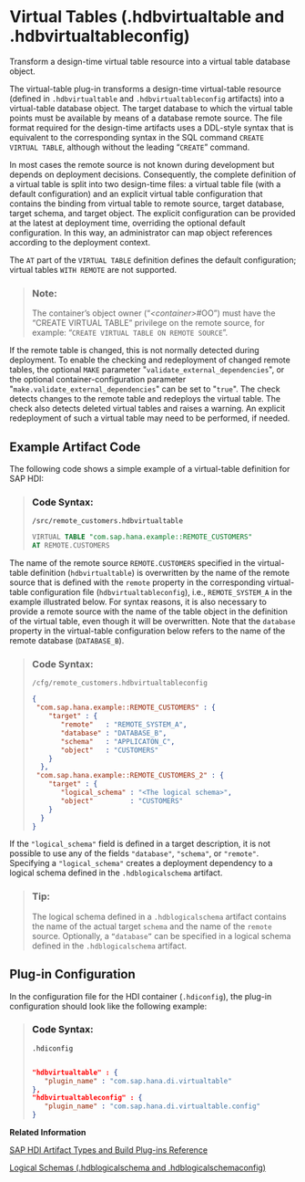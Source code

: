 <!-- loio08191144d5804c86af9395b110ac37be -->

# Virtual Tables \(.hdbvirtualtable and .hdbvirtualtableconfig\)

Transform a design-time virtual table resource into a virtual table database object.



The virtual-table plug-in transforms a design-time virtual-table resource \(defined in `.hdbvirtualtable` and `.hdbvirtualtableconfig` artifacts\) into a virtual-table database object. The target database to which the virtual table points must be available by means of a database remote source. The file format required for the design-time artifacts uses a DDL-style syntax that is equivalent to the corresponding syntax in the SQL command `CREATE VIRTUAL TABLE`, although without the leading “`CREATE`” command.

In most cases the remote source is not known during development but depends on deployment decisions. Consequently, the complete definition of a virtual table is split into two design-time files: a virtual table file \(with a default configuration\) and an explicit virtual table configuration that contains the binding from virtual table to remote source, target database, target schema, and target object. The explicit configuration can be provided at the latest at deployment time, overriding the optional default configuration. In this way, an administrator can map object references according to the deployment context.

The `AT` part of the `VIRTUAL TABLE` definition defines the default configuration; virtual tables `WITH REMOTE` are not supported.

> ### Note:  
> The container’s object owner \(“*<container\>*\#OO”\) must have the “CREATE VIRTUAL TABLE” privilege on the remote source, for example: “`CREATE VIRTUAL TABLE ON REMOTE SOURCE`”.

If the remote table is changed, this is not normally detected during deployment. To enable the checking and redeployment of changed remote tables, the optional `MAKE` parameter "`validate_external_dependencies`", or the optional container-configuration parameter "`make.validate_external_dependencies`" can be set to "`true`". The check detects changes to the remote table and redeploys the virtual table. The check also detects deleted virtual tables and raises a warning. An explicit redeployment of such a virtual table may need to be performed, if needed.



<a name="loio08191144d5804c86af9395b110ac37be__section_xln_r33_1hb"/>

## Example Artifact Code

The following code shows a simple example of a virtual-table definition for SAP HDI:

> ### Code Syntax:  
> `/src/remote_customers.hdbvirtualtable`
> 
> ```sql
> VIRTUAL TABLE "com.sap.hana.example::REMOTE_CUSTOMERS" 
> AT REMOTE.CUSTOMERS
> ```

The name of the remote source `REMOTE.CUSTOMERS` specified in the virtual-table definition \(`hdbvirtualtable`\) is overwritten by the name of the remote source that is defined with the `remote` property in the corresponding virtual-table configuration file \(`hdbvirtualtableconfig`\), i.e., `REMOTE_SYSTEM_A` in the example illustrated below. For syntax reasons, it is also necessary to provide a remote source with the name of the table object in the definition of the virtual table, even though it will be overwritten. Note that the `database` property in the virtual-table configuration below refers to the name of the remote database \(`DATABASE_B`\).

> ### Code Syntax:  
> `/cfg/remote_customers.hdbvirtualtableconfig`
> 
> ```json
> {
>  "com.sap.hana.example::REMOTE_CUSTOMERS" : {
>     "target" : { 
>        "remote"   : "REMOTE_SYSTEM_A",
>        "database" : "DATABASE_B", 
>        "schema"   : "APPLICATON_C", 
>        "object"   : "CUSTOMERS" 
>     }
>   },
>  "com.sap.hana.example::REMOTE_CUSTOMERS_2" : {
>     "target" : { 
>        "logical_schema" : "<The logical schema>",
>        "object"         : "CUSTOMERS" 
>     }
>   }
> }
> ```

If the `"logical_schema"` field is defined in a target description, it is not possible to use any of the fields `"database"`, `"schema"`, or `"remote"`. Specifying a `"logical_schema"` creates a deployment dependency to a logical schema defined in the `.hdblogicalschema` artifact.

> ### Tip:  
> The logical schema defined in a `.hdblogicalschema` artifact contains the name of the actual target `schema` and the name of the `remote` source. Optionally, a <code>“database”</code> can be specified in a logical schema defined in the `.hdblogicalschema` artifact.



<a name="loio08191144d5804c86af9395b110ac37be__section_fj4_q33_1hb"/>

## Plug-in Configuration

In the configuration file for the HDI container \(`.hdiconfig`\), the plug-in configuration should look like the following example:

> ### Code Syntax:  
> `.hdiconfig`
> 
> ```json
> 
> "hdbvirtualtable" : {
>    "plugin_name" : "com.sap.hana.di.virtualtable"
> }, 
> "hdbvirtualtableconfig" : { 
>    "plugin_name" : "com.sap.hana.di.virtualtable.config"
> }
> ```

**Related Information**  


[SAP HDI Artifact Types and Build Plug-ins Reference](sap-hdi-artifact-types-and-build-plug-ins-reference-9789224.md "The SAP HANA Cloud, SAP HANA database deployment infrastructure (HDI) supports a wide variety of database artifact types, for example, tables, indexes, and views.")

[Logical Schemas \(.hdblogicalschema and .hdblogicalschemaconfig\)](logical-schemas-hdblogicalschema-and-hdblogicalschemaconfig-fa9cda8.md "Transforms a design-time logical-schema definition into run-time database objects that can be used by synonyms and so on.")

